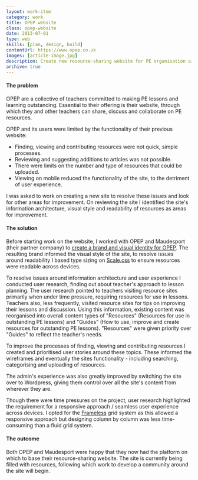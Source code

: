 ```yaml
---
layout: work-item
category: work
title: OPEP website
class: opep-website
date: 2013-07-01
type: web
skills: [plan, design, build]
contentUrl: https://www.opep.co.uk
images: [article-image.jpg]
description: Create new resource-sharing website for PE organisation aiming for outstanding lessons.
archive: true
---
```


#### The problem

OPEP are a collective of teachers committed to making PE lessons and learning outstanding. Essential to their offering is their website, through which they and other teachers can share, discuss and collaborate on PE resources.

OPEP and its users were limited by the functionality of their previous website:

- Finding, viewing and contributing resources were not quick, simple processes.
- Reviewing and suggesting additions to articles was not possible.
- There were limits on the number and type of resources that could be uploaded.
- Viewing on mobile reduced the functionality of the site, to the detriment of user experience.

I was asked to work on creating a new site to resolve these issues and look for other areas for improvement. On reviewing the site I identified the site's information architecture, visual style and readability of resources as areas for improvement.

#### The solution

Before starting work on the website, I worked with OPEP and Maudesport (their partner company) to [create a brand and visual identity for OPEP](/work/opep-brand). The resulting brand informed the visual style of the site, to resolve issues around readability I based type sizing on [Scale.css](https://github.com/viljamis/Scale) to ensure resources were readable across devices.

<p data-pullquote="user research pointed to teachers visiting resource sites primarily when under time pressure">To resolve issues around information architecture and user experience I conducted user research, finding out about teacher's approach to lesson planning. The user research pointed to teachers visiting resource sites primarily when under time pressure, requiring resources for use in lessons. Teachers also, less frequently, visited resource sites for tips on improving their lessons and discussion. Using this information, existing content was reorganised into overall content types of "Resources" (Resources for use in outstanding PE lessons) and "Guides" (How to use, improve and create resources for outstanding PE lessons). "Resources" were given priority over "Guides" to reflect the teacher's needs.</p>

To improve the processes of finding, viewing and contributing resources I created and prioritised user stories around these topics. These informed the wireframes and eventually the sites functionality - including searching, categorising and uploading of resources.

The admin's experience was also greatly improved by switching the site over to Wordpress, giving them control over all the site's content from wherever they are.

Though there were time pressures on the project, user research highlighted the requirement for a responsive approach / seamless user experience across devices. I opted for the [Frameless](https://framelessgrid.com/) grid system as this allowed a responsive approach but designing column by column was less time-consuming than a fluid grid system.

#### The outcome

Both OPEP and Maudesport were happy that they now had the platform on which to base their resource-sharing website. The site is currently being filled with resources, following which work to develop a community around the site will begin.
